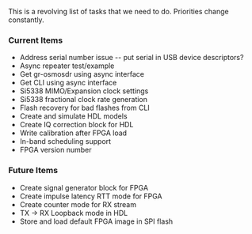 This is a revolving list of tasks that we need to do.  Priorities change constantly.

### Current Items ###
- Address serial number issue -- put serial in USB device descriptors?
- Async repeater test/example
- Get gr-osmosdr using async interface
- Get CLI using async interface
- Si5338 MIMO/Expansion clock settings
- Si5338 fractional clock rate generation
- Flash recovery for bad flashes from CLI
- Create and simulate HDL models
- Create IQ correction block for HDL
- Write calibration after FPGA load
- In-band scheduling support
- FPGA version number

### Future Items ###
- Create signal generator block for FPGA
- Create impulse latency RTT mode for FPGA
- Create counter mode for RX stream
- TX -> RX Loopback mode in HDL
- Store and load default FPGA image in SPI flash